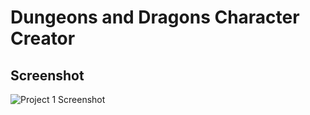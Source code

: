 # Dungeons and Dragons Character Creator



## Screenshot


![Project 1 Screenshot](./public/images/ddscreenshot.png?raw=true)